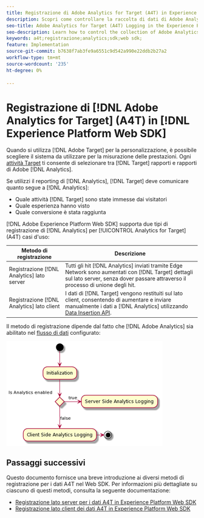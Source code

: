 ```yaml
---
title: Registrazione di Adobe Analytics for Target (A4T) in Experience Platform Web SDK
description: Scopri come controllare la raccolta di dati di Adobe Analytics for Target (A4T) utilizzando Experience Platform Web SDK.
seo-title: Adobe Analytics for Target (A4T) Logging in the Experience Platform Web SDK
seo-description: Learn how to control the collection of Adobe Analytics for Target (A4T) data using the Experience Platform Web SDK.
keywords: a4t;registrazione;analytics;sdk;web sdk;
feature: Implementation
source-git-commit: b7638f7ab3fe9a6551c9d542a990e22ddb2b27a2
workflow-type: tm+mt
source-wordcount: '235'
ht-degree: 0%

---
```


# Registrazione di [!DNL Adobe Analytics for Target] (A4T) in [!DNL Experience Platform Web SDK]

Quando si utilizza [!DNL Adobe Target] per la personalizzazione, è possibile scegliere il sistema da utilizzare per la misurazione delle prestazioni. Ogni [attività Target](https://experienceleague.adobe.com/docs/target/using/activities/target-activities-guide.html) ti consente di selezionare tra [!DNL Target] rapporti e rapporti di Adobe [!DNL Analytics].

Se utilizzi il reporting di [!DNL Analytics], [!DNL Target] deve comunicare quanto segue a [!DNL Analytics]:

* Quale attività [!DNL Target] sono state immesse dai visitatori
* Quale esperienza hanno visto
* Quale conversione è stata raggiunta

[!DNL Adobe Experience Platform Web SDK] supporta due tipi di registrazione di [!DNL Analytics] per [!UICONTROL Analytics for Target] (A4T) casi d&#39;uso:

| Metodo di registrazione | Descrizione |
| --- | --- |
| Registrazione [!DNL Analytics] lato server | Tutti gli hit [!DNL Analytics] inviati tramite Edge Network sono aumentati con [!DNL Target] dettagli sul lato server, senza dover passare attraverso il processo di unione degli hit. |
| Registrazione [!DNL Analytics] lato client | I dati di [!DNL Target] vengono restituiti sul lato client, consentendo di aumentare e inviare manualmente i dati a [!DNL Analytics] utilizzando [Data Insertion API](https://experienceleague.adobe.com/docs/analytics/import/c-data-insertion-api.html). |

Il metodo di registrazione dipende dal fatto che [!DNL Adobe Analytics] sia abilitato nel [flusso di dati](https://experienceleague.adobe.com/en/docs/experience-platform/datastreams/overview) configurato:

![Flusso di decisione del metodo di registrazione](/help/dev/implement/a4t/assets/analytics-logging.png)

## Passaggi successivi

Questo documento fornisce una breve introduzione ai diversi metodi di registrazione per i dati A4T nel Web SDK. Per informazioni più dettagliate su ciascuno di questi metodi, consulta la seguente documentazione:

* [Registrazione lato server per i dati A4T in Experience Platform Web SDK](/help/dev/implement/a4t/client-side-logging.md)
* [Registrazione lato client dei dati A4T in Experience Platform Web SDK](/help/dev/implement/a4t/client-side-logging.md)